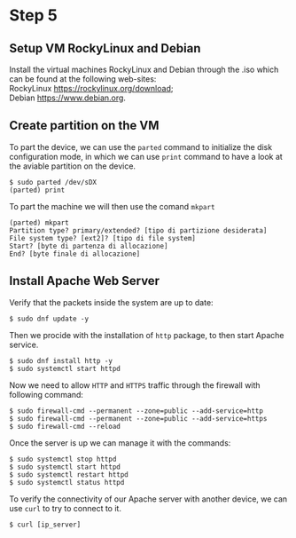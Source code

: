 # Step 5

## Setup VM RockyLinux and Debian

Install the virtual machines RockyLinux and Debian through the .iso which can be found at the following web-sites:   
RockyLinux https://rockylinux.org/download;      
Debian https://www.debian.org.     

##  Create partition on the VM

To part the device, we can use the `parted` command to initialize the disk configuration mode, in which we can use `print` command to have a look
at the aviable partition on the device.
```
$ sudo parted /dev/sDX
(parted) print
```

To part the machine we will then use the comand `mkpart`
```
(parted) mkpart
Partition type? primary/extended? [tipo di partizione desiderata]
File system type? [ext2]? [tipo di file system]
Start? [byte di partenza di allocazione]
End? [byte finale di allocazione]
```

## Install Apache Web Server

Verify that the packets inside the system are up to date:
```
$ sudo dnf update -y
```

Then we procide with the installation of `http` package, to then start Apache service.
```
$ sudo dnf install http -y
$ sudo systemctl start httpd
```

Now we need to allow `HTTP` and `HTTPS` traffic through the firewall with following command:
```
$ sudo firewall-cmd --permanent --zone=public --add-service=http
$ sudo firewall-cmd --permanent --zone=public --add-service=https
$ sudo firewall-cmd --reload
```
Once the server is up we can manage it with the commands:
```
$ sudo systemctl stop httpd
$ sudo systemctl start httpd
$ sudo systemctl restart httpd
$ sudo systemctl status httpd
```

To verify the connectivity of our Apache server with another device, we can use `curl` to try to connect to it.
```
$ curl [ip_server]
```
